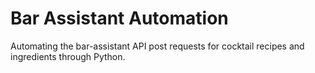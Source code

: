 # Bar Assistant Automation
Automating the bar-assistant API post requests for cocktail recipes and ingredients through Python.